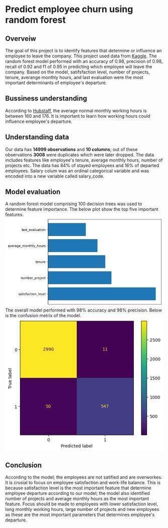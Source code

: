 # Predict employee churn using random forest 

## Overveiw
The goal of this project is to identify features that determine or influence an employee to leave the company. This project used data from [Kaggle](https://www.kaggle.com/datasets/mfaisalqureshi/hr-analytics-and-job-prediction?select=HR_comma_sep.csv). The random forest model performed with an accuracy of 0.98, precision of 0.98, recall of 0.92 and f1  of 0.95 in predicting which employee will leave the company. Based on the model, satifsfaction level, number of projects, tenure, averange monthly hours, and last evaluation were the most important determinants of employee's departure.

## Bussiness understanding
According to [Hubstaff](https://hubstaff.com/blog/working-days-in-a-month/#:~:text=has%2021%20days.-,How%20many%20average%20working%20days%20are%20in%20a%20month%3F,to%20176%20hours%20every%20month.), the average normal monthly working hours is between 160 and 176. It is important to learn how working hours could influence employee's departure.

## Understanding data
Our data has **14999 observations** and **10 columns**; out of these observations **3008** were duplicates which were later dropped. The data includes features like employee's tenure, average monthly hours, number of projects etc. The data has 84% of stayed employees and 16% of departed employees. Salary colum was an ordinal categorical variable and was encoded into a new variable called salary_code.

## Model evaluation
A random forest model comprising 100 decision trees was used to determine feature importance. The below plot show the top five important features. <br>
![Important features](./viz/important_features.png) <br>
The overall model performed with 98% accuracy and 98% precision. Below is the confusion metrix of the model. <br>
![confusion matrix](./viz/confu_matrix.png)

## Conclusion
According to the model; the employees are not satified and are overworkes. It is crusial to focus on employee satisfaction and work-life balance. This is because satisfaction level is the most important feature that determine employee departure according to our model; the model also identified number of projects and average monthly hours as the most important feature. Focus should be made to employees with lower satisfaction level, long monthly working hours, large number of projects and new employees as these are the most important parameters that determines employee's departure.
